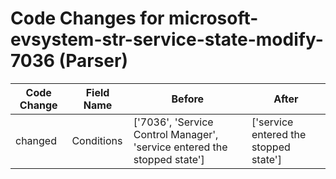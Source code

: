 # Code Changes for microsoft-evsystem-str-service-state-modify-7036 (Parser)

| Code Change | Field Name | Before | After |
|-------------|------------|--------|-------|
| changed | Conditions | ['7036', 'Service Control Manager', 'service entered the stopped state'] | ['service entered the stopped state'] |